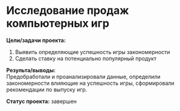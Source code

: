 # Исследование продаж компьютерных игр

**Цели/задачи проекта:**
1. Выявить определяющие успешность игры закономерности
2. Сделать ставку на потенциально популярный продукт  

**Результа/выводы:**  
Предобработали и проанализировали данные, определили закономерности влияющие на успешность игры, сформировали рекомендации по выпуску игр.

**Статус проекта:** завершен  

